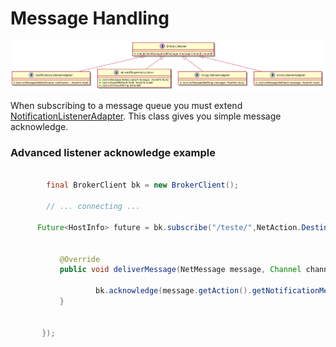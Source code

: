 # Message Handling

![BrokerListener Class Diagram](message-handling.png)

When subscribing to a message queue you must extend [NotificationListenerAdapter]().
This class gives you simple message acknowledge.

### Advanced listener acknowledge example 
 ```java
 
         final BrokerClient bk = new BrokerClient();
        
         // ... connecting ...
         
       Future<HostInfo> future = bk.subscribe("/teste/",NetAction.DestinationType.QUEUE,new BrokerListener() {
        
        
            @Override
            public void deliverMessage(NetMessage message, Channel channel) throws Throwable {
                
                    bk.acknowledge(message.getAction().getNotificationMessage());
            }
            
            
        });

 
 ```